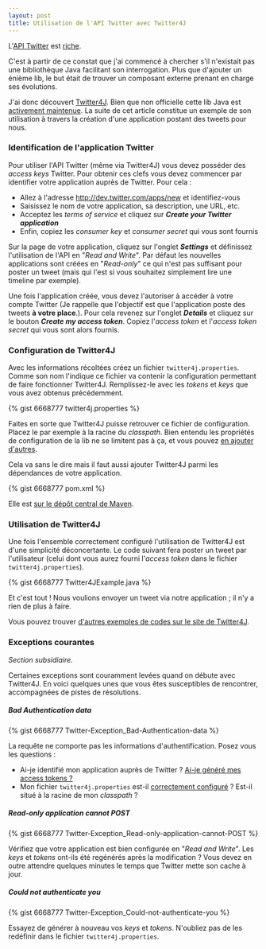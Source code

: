 ```yaml
---
layout: post
title: Utilisation de l'API Twitter avec Twitter4J
---
```


L'[API Twitter](http://dev.twitter.com/) est [riche](http://dev.twitter.com/docs/api/1.1).

C'est à partir de ce constat que j'ai commencé à chercher s'il n'existait pas une bibliothèque Java facilitant son interrogation. Plus que d'ajouter un énième lib, le but était de trouver un composant externe prenant en charge ses évolutions.

J'ai donc découvert [Twitter4J](http://twitter4j.org/). Bien que non officielle cette lib Java est [activement maintenue](http://github.com/yusuke/twitter4j/). La suite de cet article constitue un exemple de son utilisation à travers la création d'une application postant des tweets pour nous.

### Identification de l'application Twitter

Pour utiliser l'API Twitter (même via Twitter4J) vous devez posséder des *access keys* Twitter. Pour obtenir ces clefs vous devez commencer par identifier votre application auprès de Twitter. Pour cela :

  - Allez à l'adresse <http://dev.twitter.com/apps/new> et identifiez-vous 
  - Saisissez le nom de votre application, sa description, une URL, etc. 
  - Acceptez les *terms of service* et cliquez sur ***Create your Twitter application*** 
  - Enfin, copiez les *consumer key* et *consumer secret* qui vous sont fournis
  
Sur la page de votre application, cliquez sur l'onglet ***Settings*** et définissez l'utilisation de l'API en "*Read and Write*". Par défaut les nouvelles applications sont créées en "*Read-only*" ce qui n'est pas suffisant pour poster un tweet (mais qui l'est si vous souhaitez simplement lire une timeline par exemple).


Une fois l'application créée, vous devez l'autoriser à accéder à votre compte Twitter (Je rappelle que l'objectif est que l'application poste des tweets **à votre place**.). Pour cela revenez sur l'onglet ***Details*** et cliquez sur le bouton ***Create my access token***. Copiez l'*access token* et l'*access token secret* qui vous sont alors fournis.

### Configuration de Twitter4J

Avec les informations récoltées créez un fichier `twitter4j.properties`. Comme son nom l'indique ce fichier va contenir la configuration permettant de faire fonctionner Twitter4J. Remplissez-le avec les *tokens* et *keys* que vous avez obtenus précédemment.

{% gist 6668777 twitter4j.properties %}

Faites en sorte que Twitter4J puisse retrouver ce fichier de configuration. Placez le par exemple à la racine du *classpath*. Bien entendu les propriétés de configuration de la lib ne se limitent pas à ça, et vous pouvez <a href="http://twitter4j.org/en/configuration.html">en ajouter d'autres</a>.


Cela va sans le dire mais il faut aussi ajouter Twitter4J parmi les dépendances de votre application.

{% gist 6668777 pom.xml %}

Elle est <a href="http://search.maven.org/#search|ga|1|g%3A%22org.twitter4j%22">sur le dépôt central de Maven</a>.

### Utilisation de Twitter4J


Une fois l'ensemble correctement configuré l'utilisation de Twitter4J est d'une simplicité déconcertante. Le code suivant fera poster un tweet par l'utilisateur (celui dont vous aurez fourni l'*access token* dans le fichier `twitter4j.properties`).

{% gist 6668777 Twitter4JExample.java %}

Et c'est tout ! Nous voulions envoyer un tweet via notre application ; il n'y a rien de plus à faire.

Vous pouvez trouver [d'autres exemples de codes sur le site de Twitter4J](http://twitter4j.org/en/code-examples.html).

### Exceptions courantes

*Section subsidiaire.*

Certaines exceptions sont couramment levées quand on débute avec Twitter4J. En voici quelques unes que vous êtes susceptibles de rencontrer, accompagnées de pistes de résolutions.


##### Bad Authentication data

{% gist 6668777 Twitter-Exception_Bad-Authentication-data %}

La requête ne comporte pas les informations d'authentification. Posez vous les questions :

  * Ai-je identifié mon application auprès de Twitter ? [Ai-je généré mes access tokens ?](http://dev.twitter.com/docs/auth/tokens-devtwittercom)
  * Mon fichier `twitter4j.properties` est-il [correctement configuré](http://twitter4j.org/en/configuration.html) ? Est-il situé à la racine de mon *classpath* ?


##### Read-only application cannot POST

{% gist 6668777 Twitter-Exception_Read-only-application-cannot-POST %}

Vérifiez que votre application est bien configurée en "*Read and Write*". Les *keys* et *tokens* ont-ils été regénérés après la modification ? Vous devez en outre attendre quelques minutes le temps que Twitter mette son cache à jour.

##### Could not authenticate you

{% gist 6668777 Twitter-Exception_Could-not-authenticate-you %}

Essayez de générer à nouveau vos *keys* et *tokens*. N'oubliez pas de les redéfinir dans le fichier `twitter4j.properties`.
